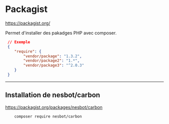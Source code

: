 # Packagist

<https://packagist.org/>

Permet d'installer des pakadges PHP avec composer.

```JSON
 // Exemple
 {
    "require": {
        "vendor/package": "1.3.2",
        "vendor/package2": "1.*",
        "vendor/package3": "^2.0.3"
    }
 }
```

---

## Installation de nesbot/carbon

<https://packagist.org/packages/nesbot/carbon>

```Bash
    composer require nesbot/carbon
```
